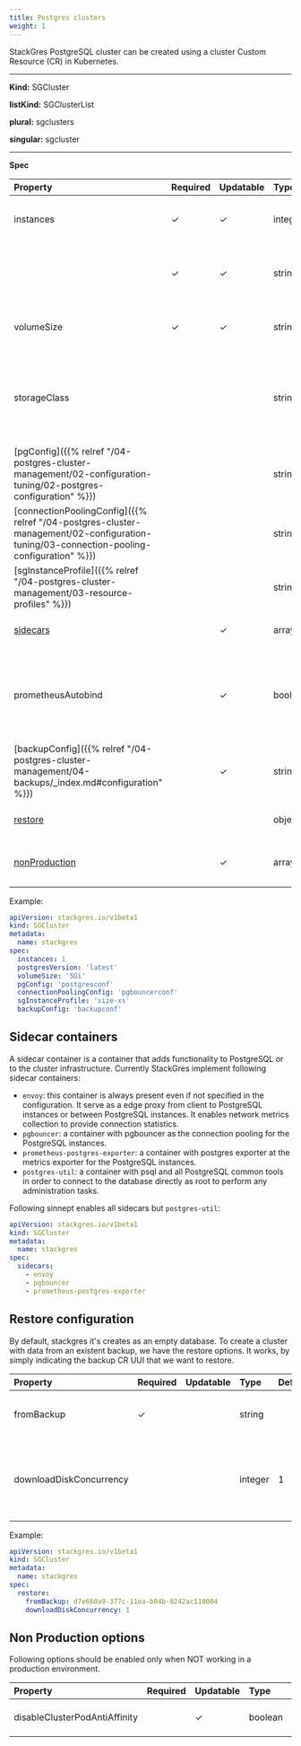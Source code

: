 ```yaml
---
title: Postgres clusters
weight: 1
---
```


StackGres PostgreSQL cluster can be created using a cluster Custom Resource (CR) in Kubernetes.

___

**Kind:** SGCluster

**listKind:** SGClusterList

**plural:** sgclusters

**singular:** sgcluster
___

**Spec**

| Property                                                                                                                                | Required | Updatable | Type     | Default                             | Description |
|:----------------------------------------------------------------------------------------------------------------------------------------|----------|-----------|:---------|:------------------------------------|:------------|
| instances                                                                                                                               | ✓        | ✓         | integer  |                                     | Number of instances to be created (for example 1) |
|                                                                                                                                | ✓        | ✓         | string   |                                     | PostgreSQL version for the new cluster (for example 11.6) |
| volumeSize                                                                                                                              | ✓        | ✓         | string   |                                     | Storage volume size (for example 5Gi) |
| storageClass                                                                                                                            |          |           | string   | default storage class               | Storage class name to be used for the cluster (if not specified means default storage class wiil be used) |
| [pgConfig]({{% relref "/04-postgres-cluster-management/02-configuration-tuning/02-postgres-configuration" %}})                          |          |           | string   | defaultpgconfig                     | PostgreSQL configuration to apply |
| [connectionPoolingConfig]({{% relref "/04-postgres-cluster-management/02-configuration-tuning/03-connection-pooling-configuration" %}}) |          |           | string   | defaultpgbouncer                    | Pooling configuration to apply |
| [sgInstanceProfile]({{% relref "/04-postgres-cluster-management/03-resource-profiles" %}})                                                |          |           | string   | defaultprofile                      | Resource profile size to apply |
| [sidecars](#sidecar-containers)                                                                                                         |          | ✓         | array    | all available sidecars are included | List of sidecars to include in the cluster |
| prometheusAutobind                                                                                                                      |          | ✓         | boolean  | false                               | If enabled a ServiceMonitor will be created for each Prometheus instance found in order to collect metrics |
| [backupConfig]({{% relref "/04-postgres-cluster-management/04-backups/_index.md#configuration" %}})                                     |          | ✓         | string   |                                     | Backup config to apply |
| [restore](#restore-configuration)                                                                                                       |          |           | object   |                                     | Cluter restoration options |
| [nonProduction](#non-production-options)                                                                                                |          | ✓         | array    |                                     | Additional parameters for non production environments |

Example:

```yaml
apiVersion: stackgres.io/v1beta1
kind: SGCluster
metadata:
  name: stackgres
spec:
  instances: 1
  postgresVersion: 'latest'
  volumeSize: '5Gi'
  pgConfig: 'postgresconf'
  connectionPoolingConfig: 'pgbouncerconf'
  sgInstanceProfile: 'size-xs'
  backupConfig: 'backupconf'
```

## Sidecar containers

A sidecar container is a container that adds functionality to PostgreSQL or to the cluster
 infrastructure. Currently StackGres implement following sidecar containers:

* `envoy`: this container is always present even if not specified in the configuration. It serve as
 a edge proxy from client to PostgreSQL instances or between PostgreSQL instances. It enables
 network metrics collection to provide connection statistics.
* `pgbouncer`: a container with pgbouncer as the connection pooling for the PostgreSQL instances.
* `prometheus-postgres-exporter`: a container with postgres exporter at the metrics exporter for
 the PostgreSQL instances.
* `postgres-util`: a container with psql and all PostgreSQL common tools in order to connect to the
 database directly as root to perform any administration tasks.

Following sinnept enables all sidecars but `postgres-util`:

```yaml
apiVersion: stackgres.io/v1beta1
kind: SGCluster
metadata:
  name: stackgres
spec:
  sidecars:
    - envoy
    - pgbouncer
    - prometheus-postgres-exporter
```

## Restore configuration

By default, stackgres it's creates as an empty database. To create a cluster with data 
 from an existent backup, we have the restore options. It works, by simply indicating the 
 backup CR UUI that we want to restore. 

| Property                | Required | Updatable | Type     | Default | Description |
|:------------------------|----------|-----------|:---------|:--------|:------------|
| fromBackup              | ✓        |           | string   |         | The backup CR UID to restore the cluster data |
| downloadDiskConcurrency |          |           | integer  | 1       | How many concurrent stream will be created while downloading the backup |

Example:

```yaml
apiVersion: stackgres.io/v1beta1
kind: SGCluster
metadata:
  name: stackgres
spec:
  restore:
    fromBackup: d7e660a9-377c-11ea-b04b-0242ac110004
    downloadDiskConcurrency: 1
```

## Non Production options

Following options should be enabled only when NOT working in a production environment.

| Property                      | Required | Updatable | Type     | Default | Description |
|:------------------------------|----------|-----------|:---------|:--------|:------------|
| disableClusterPodAntiAffinity |          | ✓         | boolean  | false   | Disable the pod Anti-Affinity rule |
